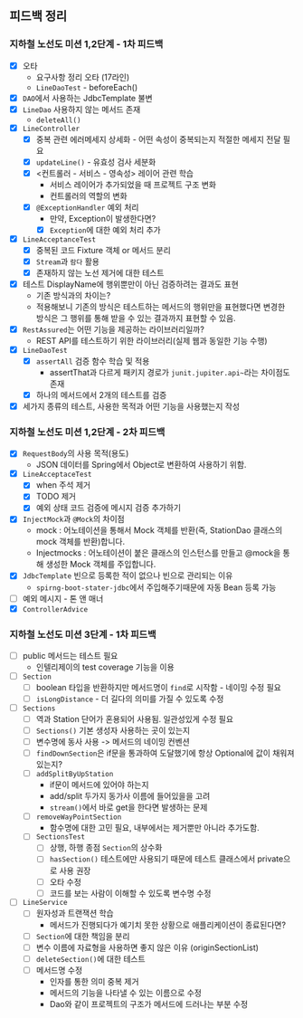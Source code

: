 ## 피드백 정리

### 지하철 노선도 미션 1,2단계 - 1차 피드백

- [x] 오타
    - 요구사항 정리 오타 (17라인)
    - `LineDaoTest` - beforeEach()
- [x] `DAO`에서 사용하는 JdbcTemplate 불변
- [x] `LineDao` 사용하지 않는 메서드 존재
    - `deleteAll()`
- [x] `LineController`
    - [x] 중복 관련 에러메세지 상세화 - 어떤 속성이 중복되는지 적절한 메세지 전달 필요
    - [x] `updateLine()` - 유효성 검사 세분화
    - [x] <컨트롤러 - 서비스 - 영속성> 레이어 관련 학습
        - 서비스 레이어가 추가되었을 때 프로젝트 구조 변화
        - 컨트롤러의 역할의 변화
    - [x] `@ExceptionHandler` 예외 처리
        - 만약, Exception이 발생한다면?
        - [x] `Exception`에 대한 예외 처리 추가
- [x] `LineAcceptanceTest`
    - [x] 중복된 코드 Fixture 객체 or 메서드 분리
    - [x] `Stream`과 `람다` 활용
    - [x] 존재하지 않는 노선 제거에 대한 테스트
- [x] 테스트 DisplayName에 행위뿐만이 아닌 검증하려는 결과도 표현
    - 기존 방식과의 차이는?
    - 적용해보니 기존의 방식은 테스트하는 메서드의 행위만을 표현했다면 변경한 방식은 그 행위를 통해 받을 수 있는 결과까지 표현할 수 있음.
- [x] `RestAssured`는 어떤 기능을 제공하는 라이브러리일까?
    - REST API를 테스트하기 위한 라이브러리(실제 웹과 동일한 기능 수행)
- [x] `LineDaoTest`
    - [x] `assertAll` 검증 함수 학습 및 적용
        - assertThat과 다르게 패키지 경로가 `junit.jupiter.api~`라는 차이점도 존재
    - [x] 하나의 메서드에서 2개의 테스트를 검증
- [x] 세가지 종류의 테스트, 사용한 목적과 어떤 기능을 사용했는지 작성

### 지하철 노선도 미션 1,2단계 - 2차 피드백

- [x] `RequestBody`의 사용 목적(용도)
    - JSON 데이터를 Spring에서 Object로 변환하여 사용하기 위함.
- [x] `LineAcceptaceTest`
    - [x] when 주석 제거
    - [x] TODO 제거
    - [x] 예외 상태 코드 검증에 메시지 검증 추가하기
- [x] `InjectMock`과 `@Mock`의 차이점
    - mock : 어노테이션을 통해서 Mock 객체를 반환(즉, StationDao 클래스의 mock 객체를 반환)합니다.
    - Injectmocks : 어노테이션이 붙은 클래스의 인스턴스를 만들고 @mock을 통해 생성한 Mock 객체를 주입합니다.
- [x] `JdbcTemplate` 빈으로 등록한 적이 없으나 빈으로 관리되는 이유
  - `spirng-boot-stater-jdbc`에서 주입해주기때문에 자동 Bean 등록 가능
- [ ] 예외 메시지 - 톤 앤 매너
- [x] `ControllerAdvice`

### 지하철 노선도 미션 3단계 - 1차 피드백

- [ ] public 메서드는 테스트 필요
    - 인텔리제이의 test coverage 기능을 이용
- [ ] `Section`
    - [ ] boolean 타입을 반환하지만 메서드명이 `find`로 시작함 - 네이밍 수정 필요
    - [ ] `isLongDistance` - 더 길다의 의미를 가질 수 있도록 수정
- [ ] `Sections`
    - [ ] 역과 Station 단어가 혼용되어 사용됨. 일관성있게 수정 필요
    - [ ] `Sections()` 기본 생성자 사용하는 곳이 있는지
    - [ ] 변수명에 동사 사용 -> 메서드의 네이밍 컨벤션
    - [ ] `findDownSection`은 if문을 통과하여 도달했기에 항상 Optional에 값이 채워져있는지?
    - [ ] `addSplitByUpStation`
        - if문이 메서드에 있어야 하는지
        - add/split 두가지 동가사 이름에 들어있을을 고려
        - `stream()`에서 바로 get을 한다면 발생하는 문제
    - [ ] `removeWayPointSection`
        - 함수명에 대한 고민 필요, 내부에서는 제거뿐만 아니라 추가도함.
    - [ ] `SectionsTest`
        - [ ] 상행, 하행 종점 `Section`의 상수화
        - [ ] `hasSection()` 테스트에만 사용되기 때문에 테스트 클래스에서 private으로 사용 권장
        - [ ] 오타 수정
        - [ ] 코드를 보는 사람이 이해할 수 있도록 변수명 수정
- [ ] `LineService`
    - [ ] 원자성과 트랜잭션 학습
        - 메서드가 진행되다가 예기치 못한 상황으로 애플리케이션이 종료된다면?
    - [ ] `Section`에 대한 책임을 분리
    - [ ] 변수 이름에 자료형을 사용하면 좋지 않은 이유 (originSectionList)
    - [ ] `deleteSection()`에 대한 테스트
    - [ ] 메서드명 수정
        - 인자를 통한 의미 중복 제거
        - 메서드의 기능을 나타낼 수 있는 이름으로 수정
        - Dao와 같이 프로젝트의 구조가 메서드에 드러나는 부분 수정

